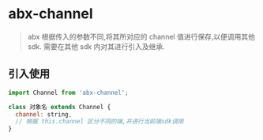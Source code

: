 # abx-channel

> abx 根据传入的参数不同,将其所对应的 channel 值进行保存,以便调用其他 sdk.
> 需要在其他 sdk 内对其进行引入及继承.

## 引入使用
``` javascript
import Channel from 'abx-channel';

class 对象名 extends Channel {
  channel: string,
  // 根据 this.channel 区分不同的端,并进行当前端sdk调用
}
```